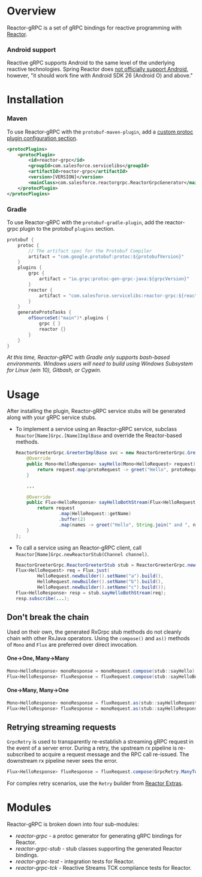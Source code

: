 Overview
========
Reactor-gRPC is a set of gRPC bindings for reactive programming with [Reactor](http://projectreactor.io/).

### Android support
Reactive gRPC supports Android to the same level of the underlying reactive technologies. Spring Reactor
does [not officially support Android](http://projectreactor.io/docs/core/release/reference/docs/index.html#prerequisites),
however, "it should work fine with Android SDK 26 (Android O) and above."

Installation
=====
### Maven
To use Reactor-gRPC with the `protobuf-maven-plugin`, add a [custom protoc plugin configuration section](https://www.xolstice.org/protobuf-maven-plugin/examples/protoc-plugin.html).
```xml
<protocPlugins>
    <protocPlugin>
        <id>reactor-grpc</id>
        <groupId>com.salesforce.servicelibs</groupId>
        <artifactId>reactor-grpc</artifactId>
        <version>[VERSION]</version>
        <mainClass>com.salesforce.reactorgrpc.ReactorGrpcGenerator</mainClass>
    </protocPlugin>
</protocPlugins>
```

### Gradle
To use Reactor-gRPC with the `protobuf-gradle-plugin`, add the reactor-grpc plugin to the protobuf `plugins` section.
```scala
protobuf {
    protoc {
        // The artifact spec for the Protobuf Compiler
        artifact = "com.google.protobuf:protoc:${protobufVersion}"
    }
    plugins {
        grpc {
            artifact = "io.grpc:protoc-gen-grpc-java:${grpcVersion}"
        }
        reactor {
            artifact = "com.salesforce.servicelibs:reactor-grpc:${reactiveGrpcVersion}:jdk8@jar"
        }
    }
    generateProtoTasks {
        ofSourceSet("main")*.plugins {
            grpc { }
            reactor {}
        }
    }
}
```
*At this time, Reactor-gRPC with Gradle only supports bash-based environments. Windows users will need to build using Windows Subsystem for Linux (win 10), Gitbash, or Cygwin.*

Usage
=====
After installing the plugin, Reactor-gRPC service stubs will be generated along with your gRPC service stubs.

* To implement a service using an Reactor-gRPC service, subclass `Reactor[Name]Grpc.[Name]ImplBase` and override the Reactor-based
  methods.

  ```java
  ReactorGreeterGrpc.GreeterImplBase svc = new ReactorGreeterGrpc.GreeterImplBase() {
      @Override
      public Mono<HelloResponse> sayHello(Mono<HelloRequest> request) {
          return request.map(protoRequest -> greet("Hello", protoRequest));
      }

      ...

      @Override
      public Flux<HelloResponse> sayHelloBothStream(Flux<HelloRequest> request) {
          return request
                  .map(HelloRequest::getName)
                  .buffer(2)
                  .map(names -> greet("Hello", String.join(" and ", names)));
      }
  };
  ```
* To call a service using an Reactor-gRPC client, call `Reactor[Name]Grpc.newReactorStub(Channel channel)`.

  ```java
  ReactorGreeterGrpc.ReactorGreeterStub stub = ReactorGreeterGrpc.newReactorStub(channel);
  Flux<HelloRequest> req = Flux.just(
          HelloRequest.newBuilder().setName("a").build(),
          HelloRequest.newBuilder().setName("b").build(),
          HelloRequest.newBuilder().setName("c").build());
  Flux<HelloResponse> resp = stub.sayHelloBothStream(req);
  resp.subscribe(...);
  ```

## Don't break the chain
Used on their own, the generated RxGrpc stub methods do not cleanly chain with other RxJava operators.
Using the `compose()` and `as()` methods of `Mono` and `Flux` are preferred over direct invocation.

#### One→One, Many→Many
```java
Mono<HelloResponse> monoResponse = monoRequest.compose(stub::sayHello);
Flux<HelloResponse> fluxResponse = fluxRequest.compose(stub::sayHelloBothStream);
```

#### One→Many, Many→One
```java
Mono<HelloResponse> monoResponse = fluxRequest.as(stub::sayHelloRequestStream);
Flux<HelloResponse> fluxResponse = monoRequest.as(stub::sayHelloResponseStream);
```

## Retrying streaming requests
`GrpcRetry` is used to transparently re-establish a streaming gRPC request in the event of a server error. During a
retry, the upstream rx pipeline is re-subscribed to acquire a request message and the RPC call re-issued. The downstream
rx pipeline never sees the error.

```java
Flux<HelloResponse> fluxResponse = fluxRequest.compose(GrpcRetry.ManyToMany.retry(stub::sayHelloBothStream));
```

For complex retry scenarios, use the `Retry` builder from <a href="https://github.com/reactor/reactor-addons/blob/master/reactor-extra/src/main/java/reactor/retry/Retry.java">Reactor Extras</a>.

Modules
=======

Reactor-gRPC is broken down into four sub-modules:

* _reactor-grpc_ - a protoc generator for generating gRPC bindings for Reactor.
* _reactor-grpc-stub_ - stub classes supporting the generated Reactor bindings.
* _reactor-grpc-test_ - integration tests for Reactor.
* _reactor-grpc-tck_ - Reactive Streams TCK compliance tests for Reactor.

